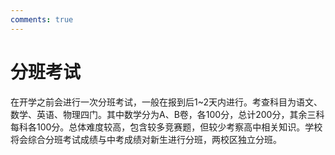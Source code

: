 ```yaml
---
comments: true
---
```


# 分班考试

在开学之前会进行一次分班考试，一般在报到后1~2天内进行。考查科目为语文、数学、英语、物理四门。其中数学分为A、B卷，各100分，总计200分，其余三科每科各100分。总体难度较高，包含较多竞赛题，但较少考察高中相关知识。学校将会综合分班考试成绩与中考成绩对新生进行分班，两校区独立分班。<br>